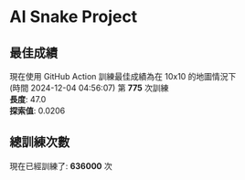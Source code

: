 
# AI Snake Project

## **最佳成績**







































現在使用 GitHub Action 訓練最佳成績為在 10x10 的地圖情況下  
(時間 2024-12-04 04:56:07) 第 **775** 次訓練  
**長度**: 47.0  
**探索值**: 0.0206















































































## 總訓練次數
現在已經訓練了: **636000** 次

